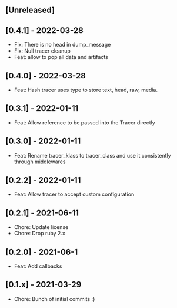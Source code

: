 ## [Unreleased]

## [0.4.1] - 2022-03-28

- Fix: There is no head in dump_message
- Fix: Null tracer cleanup
- Feat: allow to pop all data and artifacts

## [0.4.0] - 2022-03-28

- Feat: Hash tracer uses type to store text, head, raw, media.

## [0.3.1] - 2022-01-11

- Feat: Allow reference to be passed into the Tracer directly

## [0.3.0] - 2022-01-11

- Feat: Rename tracer_klass to tracer_class and use it consistently through middlewares

## [0.2.2] - 2022-01-11

- Feat: Allow tracer to accept custom configuration

## [0.2.1] - 2021-06-11

- Chore: Update license
- Chore: Drop ruby 2.x

## [0.2.0] - 2021-06-1

- Feat: Add callbacks

## [0.1.x] - 2021-03-29

- Chore: Bunch of initial commits :)